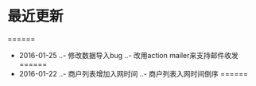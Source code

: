 # 最近更新
======
* 2016-01-25
..- 修改数据导入bug
..- 改用action mailer来支持邮件收发
======
* 2016-01-22
..- 商户列表增加入网时间
..- 商户列表入网时间倒序
======
